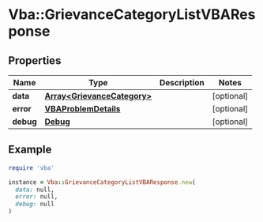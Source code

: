 # Vba::GrievanceCategoryListVBAResponse

## Properties

| Name | Type | Description | Notes |
| ---- | ---- | ----------- | ----- |
| **data** | [**Array&lt;GrievanceCategory&gt;**](GrievanceCategory.md) |  | [optional] |
| **error** | [**VBAProblemDetails**](VBAProblemDetails.md) |  | [optional] |
| **debug** | [**Debug**](Debug.md) |  | [optional] |

## Example

```ruby
require 'vba'

instance = Vba::GrievanceCategoryListVBAResponse.new(
  data: null,
  error: null,
  debug: null
)
```

